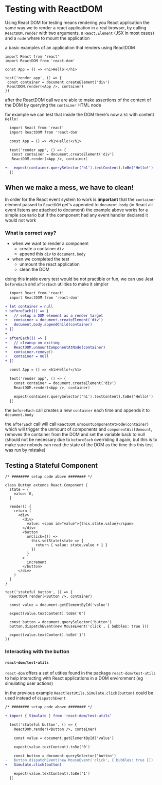 # Testing with ReactDOM

Using React DOM for testing means rendering you React application the same way we to render a react application in a real browser, by calling `ReactDOM.render` with two arguments, a `React.Element` (JSX in most cases) and a `node` where to mount the application

a basic examples of an application that renders using ReactDOM

```
import React from 'react'
import ReactDOM from 'react-dom'

const App = () => <h1>Hello!</h1>

test('render app', () => {
 const container = document.createElement('div')
 ReactDOM.render(<App />, container)
})
```

after the ReactDOM call we are able to make assertions of the content of the DOM by querying the `container` HTML node

for example we can test that inside the DOM there's now a `h1` with content `Hello!`

```diff
  import React from 'react'
  import ReactDOM from 'react-dom'

  const App = () => <h1>Hello!</h1>

  test('render app', () => {
   const container = document.createElement('div')
   ReactDOM.render(<App />, container)

+   expect(container.querySelector('h1').textContent).toBe('Hello!')
  })
```

## When we make a mess, we have to clean!

In order for the React event system to work is **important** that the `container` element passed to `ReactDOM` get's appended to `document.body` (in React all event listens are attached to document)
the example above works for a simple scenario but if the component had any event handler declared it would not work

### What is correct way?

- when we want to render a component
  - create a container `div`
  - append this `div` to `document.body`
- when we completed the test
  - unmount the react application
  - clean the DOM

doing this inside every test would be not practible or fun, we can use Jest `beforeEach` and `afterEach` utilities to make it simpler

```diff
  import React from 'react'
  import ReactDOM from 'react-dom'

+ let container = null
+ beforeEach(() => {
+   // setup a DOM element as a render target
+   container = document.createElement('div')
+   document.body.appendChild(container)
+ })
+
+ afterEach(() => {
+   // cleanup on exiting
+   ReactDOM.unmountComponentAtNode(container)
+   container.remove()
+   container = null
+ })

  const App = () => <h1>Hello!</h1>

  test('render app', () => {
    const container = document.createElement('div')
    ReactDOM.render(<App />, container)

    expect(container.querySelector('h1').textContent).toBe('Hello!')
  })
```

the `beforeEach` call creates a new `container` each time and appends it to `document.body`

the `afterEach` call will call `ReactDOM.unmountComponentAtNode(container)` which will trigger the unmount of components and `componentWillUnmount`,
removes the container from the DOM and set the variable back to null (should not be necessary due to `beforeEach` overriding it again, but this is to make sure nobody can read the state of the DOM as the time this this test was run by mistake)

## Testing a Stateful Component

```
/* ######## setup code above ######## */

class Button extends React.Component {
  state = {
    value: 0,
  }

  render() {
    return (
      <div>
        <div>
          value: <span id="value">{this.state.value}</span>
        </div>
        <button
          onClick={() =>
            this.setState(state => {
              return { value: state.value + 1 }
            })
          }
        >
          increment
        </button>
      </div>
    )
  }
}

test('stateful button', () => {
  ReactDOM.render(<Button />, container)

  const value = document.getElementById('value')

  expect(value.textContent).toBe('0')

  const button = document.querySelector('button')
  button.dispatchEvent(new MouseEvent('click', { bubbles: true }))

  expect(value.textContent).toBe('1')
})
```

### Interacting with the button

#### `react-dom/test-utils`

`react-dom` offers a set of
utities found in the package `react-dom/test-utils` to help interacting with React applications in a DOM environment (eg simulating user actions)

in the previous example `ReactTestUtils.Simulate.click(button)` could be used instead of `dispatchEvent`

```diff
/* ######## setup code above ######## */

+ import { Simulate } from 'react-dom/test-utils'

  test('stateful button', () => {
    ReactDOM.render(<Button />, container)

    const value = document.getElementById('value')

    expect(value.textContent).toBe('0')

    const button = document.querySelector('button')
-   button.dispatchEvent(new MouseEvent('click', { bubbles: true }))
+   Simulate.click(button)

    expect(value.textContent).toBe('1')
  })
```
